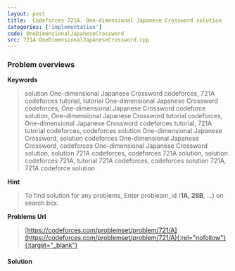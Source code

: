 ```yaml
---
layout: post
title:  Codeforces 721A. One-dimensional Japanese Crossword solution
categories: ['implementation']
code: OneDimensionalJapaneseCrossword
src: 721A-OneDimensionalJapaneseCrossword.cpp
---
```

### **Problem overviews**

**Keywords**
> solution One-dimensional Japanese Crossword codeforces, 721A codeforces tutorial, tutorial One-dimensional Japanese Crossword codeforces, One-dimensional Japanese Crossword codeforce solution, One-dimensional Japanese Crossword tutorial codeforces, One-dimensional Japanese Crossword codeforces tutorial, 721A tutorial codeforces, codeforces solution One-dimensional Japanese Crossword, solution codeforces One-dimensional Japanese Crossword, codeforces One-dimensional Japanese Crossword solution, solution 721A codeforces, codeforces 721A solution, solution codeforces 721A, tutorial 721A codeforces, codeforces solution 721A, 721A codeforce solution

**Hint**
> To find solution for any problems, Enter probleam_id (**1A, 28B**, ...) on search box. 

**Problems Url**
> [https://codeforces.com/problemset/problem/721/A](https://codeforces.com/problemset/problem/721/A){:rel="nofollow"}{:target="_blank"}

#### **Solution**



